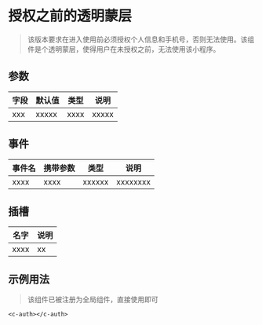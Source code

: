 # 授权之前的透明蒙层

> 该版本要求在进入使用前必须授权个人信息和手机号，否则无法使用。该组件是个透明蒙层，使得用户在未授权之前，无法使用该小程序。



## 参数
|  字段   | 默认值  |  类型  | 说明 |
|  ----  | ----  |  ----  | ----  |
| xxx  | xxxxx | xxxx | xxxxx  |


## 事件
|  事件名   | 携带参数  |  类型  | 说明 |
|  ----     | ----  |  ----  | ----  |
| xxxx      | xxxx| xxxxxx | xxxxxxxx  |

## 插槽
|  名字    | 说明 |
|  ----  |  ----  |
| xxxx  |  xx  |

## 示例用法
> 该组件已被注册为全局组件，直接使用即可

```wxml
<c-auth></c-auth>
```

